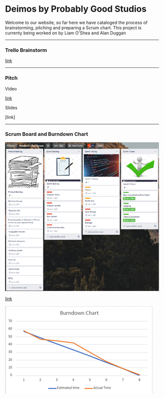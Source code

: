 # Deimos by Probably Good Studios
Welcome to our website, so far here we have cataloged the process of brainstorming, pitching and preparing a Scrum chart.
This project is currenty being worked on by Liam O'Shea and Alan Duggan

---

### Trello Brainstorm
[link](https://trello.com/b/d81dQKNz/pandoras-box-brainstorm)

---

### Pitch
Video


[link](https://www.youtube.com/watch?v=pPDvmRVU7VM)


Slides

[link]

---

### Scrum Board and Burndown Chart

![Scrum board](scrum.png)

[link](https://trello.com/b/3gl9wrEW/pandoras-box-scrum)
  

![Burndown chart](bdcgraph.png)
